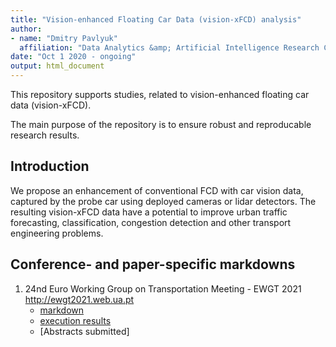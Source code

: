 ```yaml
---
title: "Vision-enhanced Floating Car Data (vision-xFCD) analysis"
author:
- name: "Dmitry Pavlyuk"
  affiliation: "Data Analytics &amp; Artificial Intelligence Research Cluster, Transport and Telecommunication Institute"
date: "Oct 1 2020 - ongoing"
output: html_document
---
```


This repository supports studies, related to vision-enhanced floating car data (vision-xFCD).

The main purpose of the repository is to ensure robust and reproducable research results.


Introduction
----------------
We propose an enhancement of conventional FCD with car vision data, captured by the probe car using deployed cameras or lidar detectors. The resulting vision-xFCD data have a potential to improve urban traffic forecasting, classification, congestion detection and other transport engineering problems.


Conference- and paper-specific markdowns
----------------

1. 24nd Euro Working Group on Transportation Meeting - EWGT 2021 http://ewgt2021.web.ua.pt
    + [markdown](./EWGT2021.Rmd)
    + [execution results](./EWGT2021.html)
    + [Abstracts submitted]
    